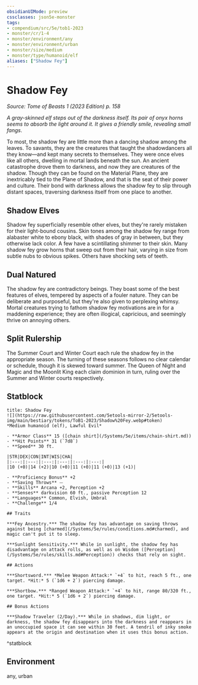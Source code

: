 ```yaml
---
obsidianUIMode: preview
cssclasses: json5e-monster
tags:
- compendium/src/5e/tob1-2023
- monster/cr/1-4
- monster/environment/any
- monster/environment/urban
- monster/size/medium
- monster/type/humanoid/elf
aliases: ["Shadow Fey"]
---
```

# Shadow Fey
*Source: Tome of Beasts 1 (2023 Edition) p. 158*  

*A gray-skinned elf steps out of the darkness itself. Its pair of onyx horns seems to absorb the light around it. It gives a friendly smile, revealing small fangs*.

To most, the shadow fey are little more than a dancing shadow among the leaves. To savants, they are the creatures that taught the shadowdancers all they know—and kept many secrets to themselves. They were once elves like all others, dwelling in mortal lands beneath the sun. An ancient catastrophe drove them to darkness, and now they are creatures of the shadow. Though they can be found on the Material Plane, they are inextricably tied to the Plane of Shadow, and that is the seat of their power and culture. Their bond with darkness allows the shadow fey to slip through distant spaces, traversing darkness itself from one place to another.

## Shadow Elves

Shadow fey superficially resemble other elves, but they're rarely mistaken for their light-bound cousins. Skin tones among the shadow fey range from alabaster white to ebony black, with shades of gray in between, but they otherwise lack color. A few have a scintillating shimmer to their skin. Many shadow fey grow horns that sweep out from their hair, varying in size from subtle nubs to obvious spikes. Others have shocking sets of teeth.

## Dual Natured

The shadow fey are contradictory beings. They boast some of the best features of elves, tempered by aspects of a fouler nature. They can be deliberate and purposeful, but they're also given to perplexing whimsy. Mortal creatures trying to fathom shadow fey motivations are in for a maddening experience; they are often illogical, capricious, and seemingly thrive on annoying others.

## Split Rulership

The Summer Court and Winter Court each rule the shadow fey in the appropriate season. The turning of these seasons follows no clear calendar or schedule, though it is skewed toward summer. The Queen of Night and Magic and the Moonlit King each claim dominion in turn, ruling over the Summer and Winter courts respectively.

## Statblock

```ad-statblock
title: Shadow Fey
![](https://raw.githubusercontent.com/5etools-mirror-2/5etools-img/main/bestiary/tokens/ToB1-2023/Shadow%20Fey.webp#token)
*Medium humanoid (elf), Lawful Evil*

- **Armor Class** 15 ([chain shirt](/Systems/5e/items/chain-shirt.md))
- **Hit Points** 31 (`7d8`)
- **Speed** 30 ft.

|STR|DEX|CON|INT|WIS|CHA|
|:---:|:---:|:---:|:---:|:---:|:---:|
|10 (+0)|14 (+2)|10 (+0)|11 (+0)|11 (+0)|13 (+1)|

- **Proficiency Bonus** +2
- **Saving Throws** ⏤
- **Skills** Arcana +2, Perception +2
- **Senses** darkvision 60 ft., passive Perception 12
- **Languages** Common, Elvish, Umbral
- **Challenge** 1/4

## Traits

***Fey Ancestry.*** The shadow fey has advantage on saving throws against being [charmed](/Systems/5e/rules/conditions.md#charmed), and magic can't put it to sleep.

***Sunlight Sensitivity.*** While in sunlight, the shadow fey has disadvantage on attack rolls, as well as on Wisdom ([Perception](/Systems/5e/rules/skills.md#Perception)) checks that rely on sight.

## Actions

***Shortsword.*** *Melee Weapon Attack:* `+4` to hit, reach 5 ft., one target. *Hit:* 5 (`1d6 + 2`) piercing damage.

***Shortbow.*** *Ranged Weapon Attack:* `+4` to hit, range 80/320 ft., one target. *Hit:* 5 (`1d6 + 2`) piercing damage.

## Bonus Actions

***Shadow Traveler (2/Day).*** While in shadows, dim light, or darkness, the shadow fey disappears into the darkness and reappears in an unoccupied space it can see within 30 feet. A tendril of inky smoke appears at the origin and destination when it uses this bonus action.
```
^statblock

## Environment

any, urban